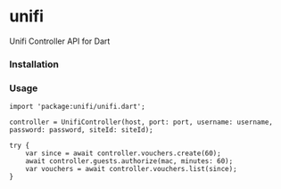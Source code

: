 # unifi
Unifi Controller API for Dart

### Installation

### Usage
```
import 'package:unifi/unifi.dart';

controller = UnifiController(host, port: port, username: username, password: password, siteId: siteId);

try {
    var since = await controller.vouchers.create(60);
    await controller.guests.authorize(mac, minutes: 60);
    var vouchers = await controller.vouchers.list(since);
} 
```
